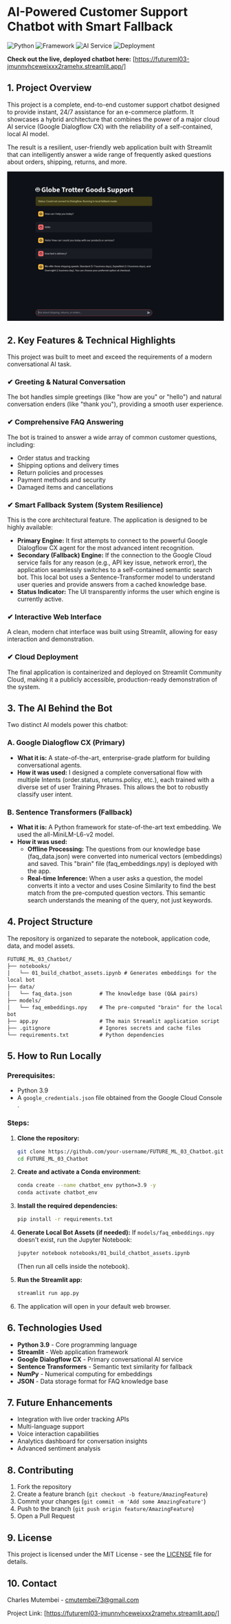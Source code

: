 # AI-Powered Customer Support Chatbot with Smart Fallback

![Python](https://img.shields.io/badge/Python-3.9-blue.svg)
![Framework](https://img.shields.io/badge/Framework-Streamlit-red.svg)
![AI Service](https://img.shields.io/badge/AI%20Service-Google%20Dialogflow%20CX-orange.svg)
![Deployment](https://img.shields.io/badge/Deployed%20on-Streamlit%20Cloud-brightgreen.svg)

**Check out the live, deployed chatbot here:** [https://futureml03-jmunnvhceweixxx2ramehx.streamlit.app/] 

## 1. Project Overview

This project is a complete, end-to-end customer support chatbot designed to provide instant, 24/7 assistance for an e-commerce platform. It showcases a hybrid architecture that combines the power of a major cloud AI service (Google Dialogflow CX) with the reliability of a self-contained, local AI model.

The result is a resilient, user-friendly web application built with Streamlit that can intelligently answer a wide range of frequently asked questions about orders, shipping, returns, and more.

![Chatbot Demo](assets/chatbot_demo.png)
 
## 2. Key Features & Technical Highlights

This project was built to meet and exceed the requirements of a modern conversational AI task.

### ✔ Greeting & Natural Conversation
The bot handles simple greetings (like "how are you" or "hello") and natural conversation enders (like "thank you"), providing a smooth user experience.

### ✔ Comprehensive FAQ Answering
The bot is trained to answer a wide array of common customer questions, including:
- Order status and tracking
- Shipping options and delivery times
- Return policies and processes
- Payment methods and security
- Damaged items and cancellations

### ✔ Smart Fallback System (System Resilience)
This is the core architectural feature. The application is designed to be highly available:

- **Primary Engine:** It first attempts to connect to the powerful Google Dialogflow CX agent for the most advanced intent recognition.
- **Secondary (Fallback) Engine:** If the connection to the Google Cloud service fails for any reason (e.g., API key issue, network error), the application seamlessly switches to a self-contained semantic search bot. This local bot uses a Sentence-Transformer model to understand user queries and provide answers from a cached knowledge base.
- **Status Indicator:** The UI transparently informs the user which engine is currently active.

### ✔ Interactive Web Interface
A clean, modern chat interface was built using Streamlit, allowing for easy interaction and demonstration.

### ✔ Cloud Deployment
The final application is containerized and deployed on Streamlit Community Cloud, making it a publicly accessible, production-ready demonstration of the system.

## 3. The AI Behind the Bot

Two distinct AI models power this chatbot:

### A. Google Dialogflow CX (Primary)
- **What it is:** A state-of-the-art, enterprise-grade platform for building conversational agents.
- **How it was used:** I designed a complete conversational flow with multiple Intents (order.status, returns.policy, etc.), each trained with a diverse set of user Training Phrases. This allows the bot to robustly classify user intent.  

### B. Sentence Transformers (Fallback)
- **What it is:** A Python framework for state-of-the-art text embedding. We used the all-MiniLM-L6-v2 model.
- **How it was used:**
  - **Offline Processing:** The questions from our knowledge base (faq_data.json) were converted into numerical vectors (embeddings) and saved. This "brain" file (faq_embeddings.npy) is deployed with the app.
  - **Real-time Inference:** When a user asks a question, the model converts it into a vector and uses Cosine Similarity to find the best match from the pre-computed question vectors. This semantic search understands the meaning of the query, not just keywords.

## 4. Project Structure

The repository is organized to separate the notebook, application code, data, and model assets.

```
FUTURE_ML_03_Chatbot/
├── notebooks/
│   └── 01_build_chatbot_assets.ipynb # Generates embeddings for the local bot
├── data/
│   └── faq_data.json         # The knowledge base (Q&A pairs)
├── models/
│   └── faq_embeddings.npy    # The pre-computed "brain" for the local bot
├── app.py                    # The main Streamlit application script
├── .gitignore                # Ignores secrets and cache files
└── requirements.txt          # Python dependencies
```

## 5. How to Run Locally

### Prerequisites:
- Python 3.9
- A `google_credentials.json` file obtained from the Google Cloud Console  .

### Steps:

1. **Clone the repository:**
   ```bash
   git clone https://github.com/your-username/FUTURE_ML_03_Chatbot.git
   cd FUTURE_ML_03_Chatbot
   ```

2. **Create and activate a Conda environment:**
   ```bash
   conda create --name chatbot_env python=3.9 -y
   conda activate chatbot_env
   ```

3. **Install the required dependencies:**
   ```bash
   pip install -r requirements.txt
   ```

4. **Generate Local Bot Assets (if needed):**
   If `models/faq_embeddings.npy` doesn't exist, run the Jupyter Notebook:
   ```bash
   jupyter notebook notebooks/01_build_chatbot_assets.ipynb
   ```
   (Then run all cells inside the notebook).

5. **Run the Streamlit app:**
   ```bash
   streamlit run app.py
   ```

6. The application will open in your default web browser.

## 6. Technologies Used

- **Python 3.9** - Core programming language
- **Streamlit** - Web application framework
- **Google Dialogflow CX** - Primary conversational AI service
- **Sentence Transformers** - Semantic text similarity for fallback
- **NumPy** - Numerical computing for embeddings
- **JSON** - Data storage format for FAQ knowledge base

## 7. Future Enhancements

- Integration with live order tracking APIs
- Multi-language support
- Voice interaction capabilities
- Analytics dashboard for conversation insights
- Advanced sentiment analysis

## 8. Contributing

1. Fork the repository
2. Create a feature branch (`git checkout -b feature/AmazingFeature`)
3. Commit your changes (`git commit -m 'Add some AmazingFeature'`)
4. Push to the branch (`git push origin feature/AmazingFeature`)
5. Open a Pull Request

## 9. License

This project is licensed under the MIT License - see the [LICENSE](LICENSE) file for details.

## 10. Contact

Charles Mutembei - cmutembei73@gmail.com

Project Link: [https://futureml03-jmunnvhceweixxx2ramehx.streamlit.app/] 